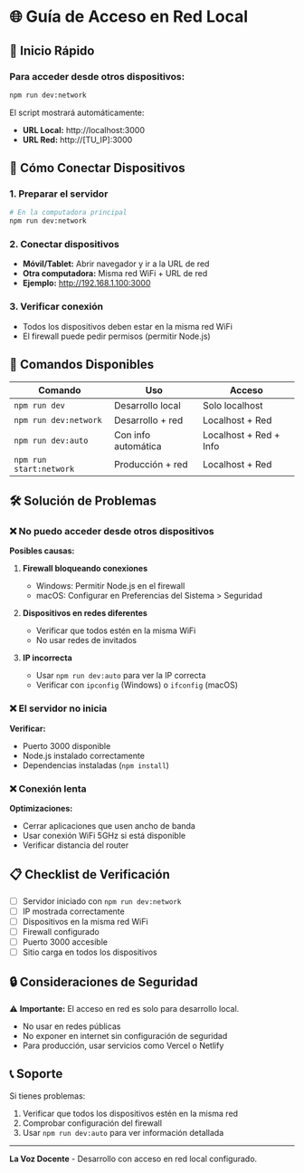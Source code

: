 # 🌐 Guía de Acceso en Red Local

## 🚀 Inicio Rápido

### Para acceder desde otros dispositivos:

```bash
npm run dev:network
```

El script mostrará automáticamente:
- **URL Local:** http://localhost:3000
- **URL Red:** http://[TU_IP]:3000

## 📱 Cómo Conectar Dispositivos

### 1. **Preparar el servidor**
```bash
# En la computadora principal
npm run dev:network
```

### 2. **Conectar dispositivos**
- **Móvil/Tablet:** Abrir navegador y ir a la URL de red
- **Otra computadora:** Misma red WiFi + URL de red
- **Ejemplo:** http://192.168.1.100:3000

### 3. **Verificar conexión**
- Todos los dispositivos deben estar en la misma red WiFi
- El firewall puede pedir permisos (permitir Node.js)

## 🔧 Comandos Disponibles

| Comando | Uso | Acceso |
|---------|-----|--------|
| `npm run dev` | Desarrollo local | Solo localhost |
| `npm run dev:network` | Desarrollo + red | Localhost + Red |
| `npm run dev:auto` | Con info automática | Localhost + Red + Info |
| `npm run start:network` | Producción + red | Localhost + Red |

## 🛠️ Solución de Problemas

### ❌ No puedo acceder desde otros dispositivos

**Posibles causas:**
1. **Firewall bloqueando conexiones**
   - Windows: Permitir Node.js en el firewall
   - macOS: Configurar en Preferencias del Sistema > Seguridad

2. **Dispositivos en redes diferentes**
   - Verificar que todos estén en la misma WiFi
   - No usar redes de invitados

3. **IP incorrecta**
   - Usar `npm run dev:auto` para ver la IP correcta
   - Verificar con `ipconfig` (Windows) o `ifconfig` (macOS)

### ❌ El servidor no inicia

**Verificar:**
- Puerto 3000 disponible
- Node.js instalado correctamente
- Dependencias instaladas (`npm install`)

### ❌ Conexión lenta

**Optimizaciones:**
- Cerrar aplicaciones que usen ancho de banda
- Usar conexión WiFi 5GHz si está disponible
- Verificar distancia del router

## 📋 Checklist de Verificación

- [ ] Servidor iniciado con `npm run dev:network`
- [ ] IP mostrada correctamente
- [ ] Dispositivos en la misma red WiFi
- [ ] Firewall configurado
- [ ] Puerto 3000 accesible
- [ ] Sitio carga en todos los dispositivos

## 🔒 Consideraciones de Seguridad

⚠️ **Importante:** El acceso en red es solo para desarrollo local.

- No usar en redes públicas
- No exponer en internet sin configuración de seguridad
- Para producción, usar servicios como Vercel o Netlify

## 📞 Soporte

Si tienes problemas:
1. Verificar que todos los dispositivos estén en la misma red
2. Comprobar configuración del firewall
3. Usar `npm run dev:auto` para ver información detallada

---

**La Voz Docente** - Desarrollo con acceso en red local configurado.





